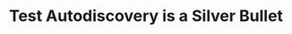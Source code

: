 ---
title: Test Autodiscovery is a Silver Bullet
summary: To encourage good practices, make them frictionless.
---